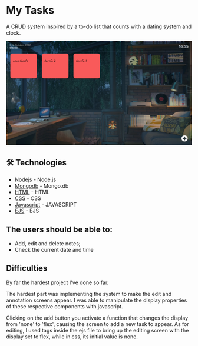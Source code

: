 # My Tasks

A CRUD system inspired by a to-do list that counts with a dating system and clock.

<a href="https://my-tasks-lincoln.herokuapp.com/" target="_blank"><img src="./public/images/presentation.png" ></a>

## 🛠️ Technologies

* [Nodejs](https://nodejs.org/en/) - Node.js
* [Mongodb](https://www.mongodb.com/) - Mongo.db
* [HTML](https://developer.mozilla.org/en-US/docs/Web/HTML) - HTML
* [CSS](https://developer.mozilla.org/en-US/docs/Web/CSS) - CSS
* [Javascript](https://developer.mozilla.org/en-US/docs/Web/JavaScript) - JAVASCRIPT
* [EJS](https://ejs.co/) - EJS

##  The users should be able to:

* Add, edit and delete notes;
* Check the current date and time

##  Difficulties

By far the hardest project I've done so far. 

The hardest part was implementing the system to make the edit and annotation screens appear. I was able to manipulate the display properties of these respective components with javascript.

Clicking on the add button you activate a function that changes the display from 'none' to 'flex', causing the screen to add a new task to appear. As for editing, I used tags inside the ejs file to bring up the editing screen with the display set to flex, while in css, its initial value is none.
